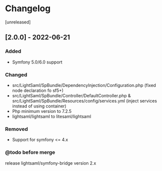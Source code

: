 # Changelog

[unreleased]
## [2.0.0] - 2022-06-21
### Added
- Symfony 5.0/6.0 support

### Changed
- src/LightSaml/SpBundle/DependencyInjection/Configuration.php (fixed node declaration fo sf5+)
- src/LightSaml/SpBundle/Controller/DefaultController.php & src/LightSaml/SpBundle/Resources/config/services.yml (inject services instead of using container)
- Php minimum version to 7.2.5
- lightsaml/lightsaml to litesaml/lightsaml

### Removed
- Support for symfony <= 4.x

### @todo before merge
release lightsaml/symfony-bridge version 2.x